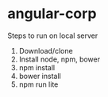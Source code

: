 # angular-corp

Steps to run on local server
1. Download/clone
2. Install node, npm, bower
3. npm install
4. bower install
5. npm run lite
